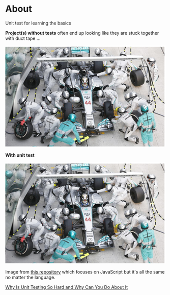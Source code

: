 ﻿# About

Unit test for learning the basics

**Project(s) without tests** often end up looking like they are stuck together with duct tape ...

![Without](assets/Without.png)

**With unit test**

![With](assets/With.png)

Image from [this repository](https://github.com/dwyl/learn-tdd) which focuses on JavaScript but it's all the same no matter the language.

[Why Is Unit Testing So Hard and Why Can You Do About It](https://methodpoet.com/why-is-unit-testing-so-hard/)